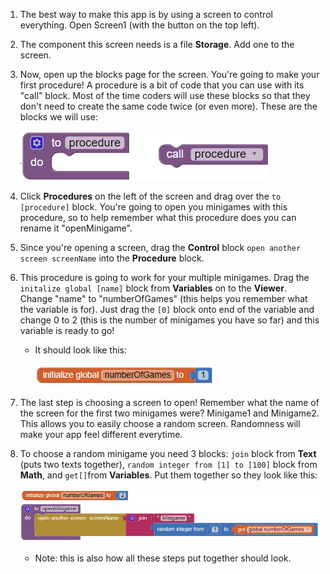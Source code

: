 1. The best way to make this app is by using a screen to control everything. Open Screen1 \(with the button on the top left\).

2. The component this screen needs is a file **Storage**. Add one to the screen.

3. Now, open up the blocks page for the screen. You're going to make your first procedure! A procedure is a bit of code that you can use with its "call" block. Most of the time coders will use these blocks so that they don't need to create the same code twice \(or even more\). These are the blocks we will use:

   ![](/assets/procedures.png)

4. Click **Procedures** on the left of the screen and drag over the `to [procedure]` block. You're going to open you minigames with this procedure, so to help remember what this procedure does you can rename it "openMinigame".

5. Since you're opening a screen, drag the **Control** block `open another screen screenName` into the **Procedure** block.

6. This procedure is going to work for your multiple minigames. Drag the `initalize global [name]` block from **Variables** on to the **Viewer**. Change "name" to "numberOfGames" \(this helps you remember what the variable is for\). Just drag the `[0]` block onto end of the variable and change 0 to 2 \(this is the number of minigames you have so far\) and this variable is ready to go!

   * It should look like this:

     ![](/assets/globalVariable.png)

7. The last step is choosing a screen to open! Remember what the name of the screen for the first two minigames were? Minigame1 and Minigame2. This allows you to easily choose a random screen. Randomness will make your app feel different everytime.

8. To choose a random minigame you need 3 blocks: `join` block from **Text** \(puts two texts together\), `random integer from [1] to [100]` block from **Math**, and   `get[]`from **Variables**. Put them together so they look like this:

   ![](/assets/procedure.png)

   * Note: this is also how all these steps put together should look.



